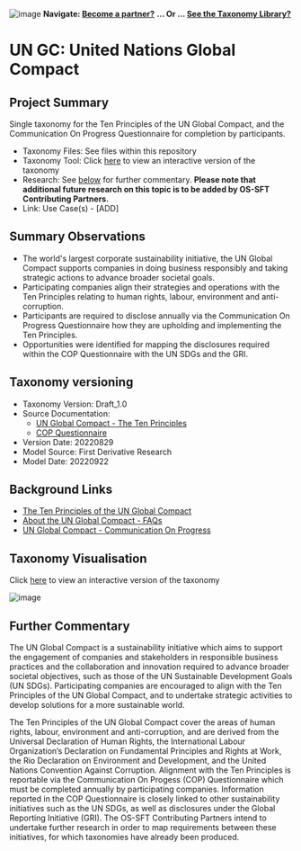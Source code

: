![image](https://user-images.githubusercontent.com/112073913/188821900-0c411acf-fbdd-4163-adc9-3ba4e2be78df.png)
**Navigate: [Become a partner?](https://github.com/OS-SFT/06-COLLABORATORS-PARTNERS)**
**... Or ... [See the Taxonomy Library?](https://github.com/orgs/OS-SFT/projects/2)**

# UN GC: United Nations Global Compact

## Project Summary
Single taxonomy for the Ten Principles of the UN Global Compact, and the Communication On Progress Questionnaire for completion by participants.

- Taxonomy Files: See files within this repository
- Taxonomy Tool: Click [here](https://os-sft.solidatus.com/viewer/share/pw77fdbjOpZE57Y2TZgzuwL5PwFGI5Vg) to view an interactive version of the taxonomy
- Research: See [below](https://github.com/OS-SFT/Taxonomy-Mappings-Library/tree/main/Single%20Taxonomies/UN%20GC#further-commentary) for further commentary. **Please note that additional future research on this topic is to be added by OS-SFT Contributing Partners.**
- Link: Use Case(s) - [ADD]

## Summary Observations

- The world's largest corporate sustainability initiative, the UN Global Compact supports companies in doing business responsibly and taking strategic actions to advance broader societal goals.
- Participating companies align their strategies and operations with the Ten Principles relating to human rights, labour, environment and anti-corruption.
- Participants are required to disclose annually via the Communication On Progress Questionnaire how they are upholding and implementing the Ten Principles.
- Opportunities were identified for mapping the disclosures required within the COP Questionnaire with the UN SDGs and the GRI.

## Taxonomy versioning
- Taxonomy Version: Draft_1.0
- Source Documentation:
  - [UN Global Compact - The Ten Principles](https://www.unglobalcompact.org/what-is-gc/mission/principles)
  - [COP Questionnaire](https://info.unglobalcompact.org/l/591891/2022-08-29/4w8gxm/591891/1661791071qGYEzIbH/UNGC_CoP_Questionnaire_08_29_2022.pdf)
- Version Date: 20220829
- Model Source: First Derivative Research
- Model Date: 20220922

## Background Links
- [The Ten Principles of the UN Global Compact](https://www.unglobalcompact.org/what-is-gc/mission/principles)
- [About the UN Global Compact - FAQs](https://www.unglobalcompact.org/about/faq)
- [UN Global Compact - Communication On Progress](https://www.unglobalcompact.org/participation/report/cop)

## Taxonomy Visualisation

Click [here](https://os-sft.solidatus.com/viewer/share/pw77fdbjOpZE57Y2TZgzuwL5PwFGI5Vg) to view an interactive version of the taxonomy

![image](https://github.com/OS-SFT/Taxonomy-Mappings-Library/assets/112079442/80fd2405-93ee-40ac-80b4-13cf0cbea823)

## Further Commentary

The UN Global Compact is a sustainability initiative which aims to support the engagement of companies and stakeholders in responsible business practices and the collaboration and innovation required to advance broader societal objectives, such as those of the UN Sustainable Development Goals (UN SDGs). Participating companies are encouraged to align with the Ten Principles of the UN Global Compact, and to undertake strategic activities to develop solutions for a more sustainable world.

The Ten Principles of the UN Global Compact cover the areas of human rights, labour, environment and anti-corruption, and are derived from the Universal Declaration of Human Rights, the International Labour Organization’s Declaration on Fundamental Principles and Rights at Work, the Rio Declaration on Environment and Development, and the United Nations Convention Against Corruption. Alignment with the Ten Principles is reportable via the Communication On Progess (COP) Questionnaire which must be completed annually by participating companies. Information reported in the COP Questionnaire is closely linked to other sustainability initiatives such as the UN SDGs, as well as disclosures under the Global Reporting Initiative (GRI). The OS-SFT Contributing Partners intend to undertake further research in order to map requirements between these initiatives, for which taxonomies have already been produced.
